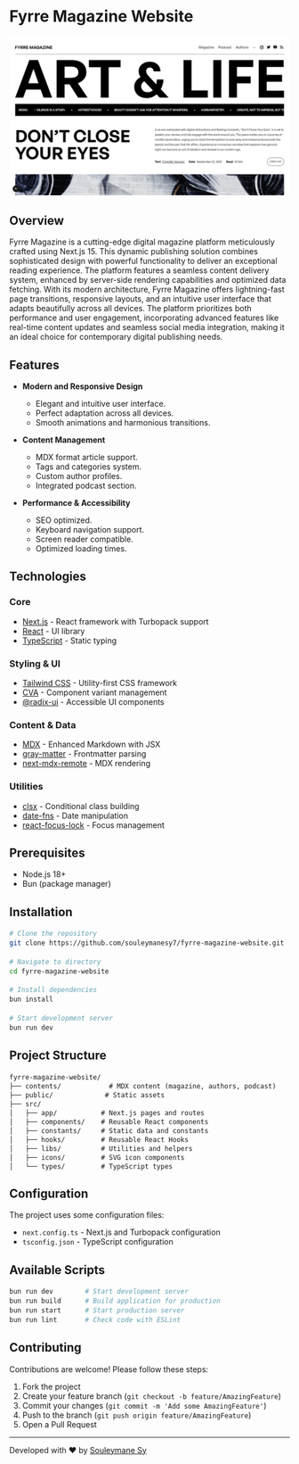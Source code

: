 # Fyrre Magazine Website

![Website Preview](./public/preview/preview.png)

## Overview

Fyrre Magazine is a cutting-edge digital magazine platform meticulously crafted using Next.js 15. This dynamic publishing solution combines sophisticated design with powerful functionality to deliver an exceptional reading experience. The platform features a seamless content delivery system, enhanced by server-side rendering capabilities and optimized data fetching. With its modern architecture, Fyrre Magazine offers lightning-fast page transitions, responsive layouts, and an intuitive user interface that adapts beautifully across all devices. The platform prioritizes both performance and user engagement, incorporating advanced features like real-time content updates and seamless social media integration, making it an ideal choice for contemporary digital publishing needs.

## Features

- **Modern and Responsive Design**

  - Elegant and intuitive user interface.
  - Perfect adaptation across all devices.
  - Smooth animations and harmonious transitions.

- **Content Management**

  - MDX format article support.
  - Tags and categories system.
  - Custom author profiles.
  - Integrated podcast section.

- **Performance & Accessibility**
  - SEO optimized.
  - Keyboard navigation support.
  - Screen reader compatible.
  - Optimized loading times.

## Technologies

### Core

- [Next.js](https://nextjs.org/) - React framework with Turbopack support
- [React](https://react.dev/) - UI library
- [TypeScript](https://www.typescriptlang.org/) - Static typing

### Styling & UI

- [Tailwind CSS](https://tailwindcss.com/) - Utility-first CSS framework
- [CVA](https://github.com/joe-bell/cva) - Component variant management
- [@radix-ui](https://www.radix-ui.com/) - Accessible UI components

### Content & Data

- [MDX](https://mdxjs.com/) - Enhanced Markdown with JSX
- [gray-matter](https://github.com/jonschlinkert/gray-matter) - Frontmatter parsing
- [next-mdx-remote](https://github.com/hashicorp/next-mdx-remote) - MDX rendering

### Utilities

- [clsx](https://github.com/lukeed/clsx) - Conditional class building
- [date-fns](https://date-fns.org/) - Date manipulation
- [react-focus-lock](https://github.com/theKashey/react-focus-lock) - Focus management

## Prerequisites

- Node.js 18+
- Bun (package manager)

## Installation

```bash
# Clone the repository
git clone https://github.com/souleymanesy7/fyrre-magazine-website.git

# Navigate to directory
cd fyrre-magazine-website

# Install dependencies
bun install

# Start development server
bun run dev
```

## Project Structure

```
fyrre-magazine-website/
├── contents/            # MDX content (magazine, authors, podcast)
├── public/             # Static assets
├── src/
│   ├── app/           # Next.js pages and routes
│   ├── components/    # Reusable React components
│   ├── constants/     # Static data and constants
│   ├── hooks/         # Reusable React Hooks
│   ├── libs/          # Utilities and helpers
│   ├── icons/         # SVG icon components
│   └── types/         # TypeScript types
```

## Configuration

The project uses some configuration files:

- `next.config.ts` - Next.js and Turbopack configuration
- `tsconfig.json` - TypeScript configuration

## Available Scripts

```bash
bun run dev        # Start development server
bun run build      # Build application for production
bun run start      # Start production server
bun run lint       # Check code with ESLint
```

## Contributing

Contributions are welcome! Please follow these steps:

1. Fork the project
2. Create your feature branch (`git checkout -b feature/AmazingFeature`)
3. Commit your changes (`git commit -m 'Add some AmazingFeature'`)
4. Push to the branch (`git push origin feature/AmazingFeature`)
5. Open a Pull Request

---

Developed with ❤️ by [Souleymane Sy](https://github.com/souleymanesy7)
